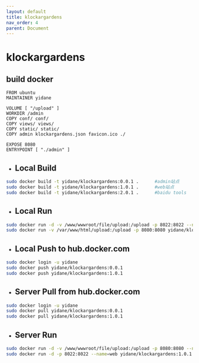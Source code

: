 ```yaml
---
layout: default
title: klockargardens
nav_order: 4
parent: Document
---
```


# klockargardens

## build docker

``` docker
FROM ubuntu
MAINTAINER yidane

VOLUME [ "/upload" ]
WORKDIR /admin
COPY conf/ conf/
COPY views/ views/
COPY static/ static/
COPY admin klockargardens.json favicon.ico ./

EXPOSE 8080
ENTRYPOINT [ "./admin" ]
```

* ## Local Build

``` bash
sudo docker build -t yidane/klockargardens:0.0.1 .      #admin站点
sudo docker build -t yidane/klockargardens:1.0.1 .      #web站点
sudo docker build -t yidane/klockargardens:2.0.1 .      #baidu tools
```

* ## Local Run

``` bash
sudo docker run -d -v /www/wwwroot/file/upload:/upload -p 8022:8022 --name=web yidane/klockargardens:1.0.1
sudo docker run -v /var/www/html/upload:/upload -p 8080:8080 yidane/klockargardens:0.0.2 --name=admin
```

* ## Local Push to hub.docker.com

``` bash
sudo docker login -u yidane
sudo docker push yidane/klockargardens:0.0.1
sudo docker push yidane/klockargardens:1.0.1
```

* ## Server Pull from hub.docker.com

``` bash
sudo docker login -u yidane
sudo docker pull yidane/klockargardens:0.0.1
sudo docker pull yidane/klockargardens:1.0.1
```

* ## Server Run

``` bash
sudo docker run -d -v /www/wwwroot/file/upload:/upload -p 8080:8080 --name=admin yidane/klockargardens:0.0.2
sudo docker run -d -p 8022:8022 --name=web yidane/klockargardens:1.0.1
```